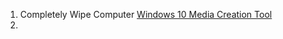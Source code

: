 1. Completely Wipe Computer
   [Windows 10 Media Creation Tool](https://www.microsoft.com/en-us/software-download/windows10)
2. 
